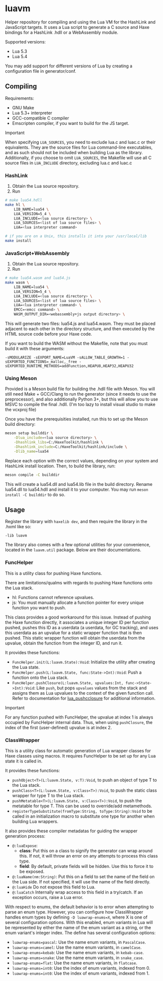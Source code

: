 # luavm
Helper repository for compiling and using the Lua VM for the HashLink and JavaScript targets. It uses a Lua script to generate a C source and Haxe bindings for a HashLink .hdll or a WebAssembly module.

Supported versions:
- Lua 5.3
- Lua 5.4

You may add support for different versions of Lua by creating a configuration file in generator/conf.

## Compiling
Requirements:
- GNU Make
- Lua 5.3+ interpreter
- GCC-compatible C compiler
- Emscripten compiler, if you want to build for the JS target.

> [!important]
> When specifying `LUA_SOURCES`, you need to exclude lua.c and luac.c or their equivalents. They are the source files for Lua command-line executables, and as such should not be included when building Lua as the library. Additionally, if you choose to omit `LUA_SOURCES`, the Makefile will use all C source files in `LUA_INCLUDE` directory, excluding lua.c and luac.c

### HashLink
1. Obtain the Lua source repository.
2. Run
```sh
# make lua54.hdll
make hl \
    LIB_NAME=lua54 \
    LUA_VERSION=5_4 \
    LUA_INCLUDE=<lua source directory> \
    LUA_SOURCES=<list of lua source files> \
    LUA=<lua interpreter command>

# if you are on a Unix, this installs it into your /usr/local/lib
make install
```

### JavaScript+WebAssembly
1. Obtain the Lua source repository.
2. Run
```sh
# make lua54.wasm and lua54.js
make wasm \
    LIB_NAME=lua54 \
    LUA_VERSION=5_4 \
    LUA_INCLUDE=<lua source directory> \
    LUA_SOURCES=<list of lua source files> \
    LUA=<lua interpreter command> \
    EMCC=<emcc command> \
    WASM_OUTPUT_DIR=<webassembly+js output directory> \
```
This will generate two files: lua54.js and lua54.wasm. They must be placed adjacent to each other in the directory structure, and then executed by the HTML source code before your Haxe code.

If you want to build the WASM without the Makefile, note that you must build it with these arguments:
```
-sMODULARIZE -sEXPORT_NAME=LuaVM -sALLOW_TABLE_GROWTH=1 -sEXPORTED_FUNCTIONS=_malloc,_free -sEXPORTED_RUNTIME_METHODS=addFunction,HEAPU8,HEAP32,HEAPU32
```

### Using Meson
Provided is a Meson build file for building the .hdll file with Meson. You will still need Make + GCC/Clang to run the generator (since it needs to use the preprocessor), and also additionally Python 3+, but this will allow you to use MSVC to compile the final .hdll. (I'm too lazy to install visual studio to make the vcxproj file)

Once you have the prerequisities installed, run this to set up the Meson build directory:
```bash
meson setup builddir \
    -Dlua_include=<lua source directory> \
    -Dhashlink_libs=C:/HaxeToolkit/hashlink \
    -Dhashlink_include=C:/HaxeToolkit/hashlink/include \
    -Dlib_name=lua54
```
Replace each option with the correct values, depending on your system and HashLink install location. Then, to build the library, run:
```bash
meson compile -C builddir
```
This will create a lua54.dll and lua54.lib file in the build directory. Rename lua54.dll to lua54.hdll and install it to your computer. You may run `meson install -C builddir` to do so.

## Usage
Register the library with `haxelib dev`, and then require the library in the .hxml like so:
```hxml
-lib luavm
```

The library also comes with a few optional utilities for your convenience, located in the `luavm.util` package. Below are their documentations.

### FuncHelper
This is a utility class for pushing Haxe functions.

There are limitations/qualms with regards to pushing Haxe functions onto the Lua stack.
- hl: Functions cannot reference upvalues.
- js: You must manually allocate a function pointer for every unique function you want to push.

This class provides a good workaround for this issue. Instead of pushing the Haxe function directly, it associates a unique integer ID per function pushed, pushes this ID as a userdata (a userdata, for GC tracking), and uses this userdata as an upvalue for a static wrapper function that is then pushed. This static wrapper function will obtain the userdata from the upvalue, obtain the function from the integer ID, and run it.

It provides these functions:
- `FuncHelper.init(L:luavm.State):Void`: Initialize the utility after creating the Lua state.
- `FuncHelper.push(L:luavm.State, func:State->Int):Void`: Push a function onto the Lua stack.
- `FuncHelper.pushClosure(L:luavm.State, upvalues:Int, func->State->Int):Void`: Like `push`, but pops `upvalues` values from the stack and assigns them as Lua upvalues to the context of the given function call. Refer to documentation for [lua_pushcclosure](https://www.lua.org/manual/5.4/manual.html#lua_pushcclosure) for additional information.

> [!important]
> For any function pushed with FuncHelper, the upvalue at index 1 is always occupied by FuncHelper internal data. Thus, when using `pushClosure`, the index of the first (user-defined) upvalue is at index 2.

### ClassWrapper
This is a utility class for automatic generation of Lua wrapper classes for Haxe classes using macros. It requires FuncHelper to be set up for any Lua state it is called in.

It provides these functions:
- `pushObject<T>(L:luavm.State, v:T):Void`, to push an object of type T to the Lua stack.
- `pushClass<T>(L:luavm.State, v:Class<T>):Void`, to push the static class wrapper for type T to the Lua stack.
- `pushMetatable<T>(L:luavm.State, v:Class<T>):Void`, to push the metatable for type T. This can be used to override/add metamethods.
- `registerTypeSubstitute(fromType:String, toType:String):Void` to be called in an initialization macro to substitute one type for another when building Lua wrappers.

It also provides these compiler metadatas for guiding the wrapper generation process:
- `@:luaExpose`:
    - **class**: Put this on a class to signify the generator can wrap around this. If not, it will throw an error on any attempts to process this class type.
    - **field**: By default, private fields will be hidden. Use this to force it to be exposed.
- `@:luaName(nm:String)`: Put this on a field to set the name of the field on the Lua side. If not specified, it will use the name of the field directly.
- `@:luaHide` Do not expose this field to Lua.
- `@:luaCatch` Internally wrap access to this field in a try/catch. If an exception occurs, raise a Lua error.

With respect to enums, the default behavior is to error when attempting to parse an enum type. However, you can configure how ClassWrapper handles enum types by defining `-D luawrap-enums=X`, where X is one of several configuration options. With this enabled, enum variants in Lua will be represented by either the name of the enum variant as a string, or the enum variant's integer index. The define has several configuration options:
- `luawrap-enums=pascal`: Use the name enum variants, in `PascalCase`.
- `luawrap-enums=camel`: Use the name enum variants, in `camelCase`.
- `luawrap-enums=kebab`: Use the name enum variants, in `kebab-case`.
- `luawrap-enums=snake`: Use the name enum variants, in `snake_case`.
- `luawrap-enums=flat`: Use the name enum variants, in `flatcase`.
- `luawrap-enums=int0`: Use the index of enum variants, indexed from 0.
- `luawrap-enums=int0`: Use the index of enum variants, indexed from 1.